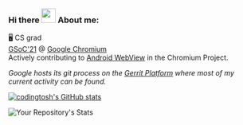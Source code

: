 ### Hi there <img src="https://github.com/TheDudeThatCode/TheDudeThatCode/blob/master/Assets/Hi.gif" width="29px"> About me:  
:desktop_computer: CS grad  
[GSoC'21](https://summerofcode.withgoogle.com/projects/#5364847102918656) @ [Google Chromium](https://github.com/chromium/chromium)    
Actively contributing to [Android WebView](https://www.chromium.org/developers/androidwebview) in the Chromium Project.  

*Google hosts its git process on the [Gerrit Platform](https://chromium-review.googlesource.com/q/owner:codingtosh%2540gmail.com) where most of my current activity can be found.*

[![codingtosh's GitHub stats](https://github-readme-stats.vercel.app/api?username=codingtosh&count_private=true&show_icons=true&theme=radical)
](https://github.com/codingtosh/github-readme-stats)

![Your Repository's Stats](https://github-readme-stats.vercel.app/api/top-langs/?username=codingtosh&theme=blue-green)
